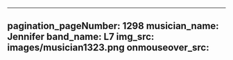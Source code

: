 ------
pagination_pageNumber: 1298
musician_name: Jennifer
band_name: L7
img_src: images/musician1323.png
onmouseover_src: 
------